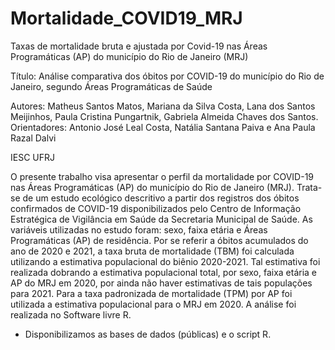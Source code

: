 # Mortalidade_COVID19_MRJ

Taxas de mortalidade bruta e ajustada por Covid-19 nas Áreas Programáticas (AP) do município do Rio de Janeiro (MRJ)

Título: Análise comparativa dos óbitos por COVID-19 do município do Rio de Janeiro, segundo Áreas Programáticas de Saúde

Autores: Matheus Santos Matos, Mariana da Silva Costa, Lana dos Santos Meijinhos, Paula Cristina Pungartnik, Gabriela Almeida Chaves dos Santos.
Orientadores: Antonio José Leal Costa, Natália Santana Paiva e Ana Paula Razal Dalvi

IESC UFRJ

O presente trabalho visa apresentar o perfil da mortalidade por COVID-19 nas Áreas Programáticas (AP) do município do Rio de Janeiro (MRJ). 
Trata-se de um estudo ecológico descritivo a partir dos registros dos óbitos confirmados de COVID-19 disponibilizados pelo Centro de Informação
Estratégica de Vigilância em Saúde da Secretaria Municipal de Saúde. As variáveis utilizadas no estudo foram: sexo, faixa etária e Áreas Programáticas (AP) de residência.
Por se referir a óbitos acumulados do ano de 2020 e 2021, a taxa bruta de mortalidade (TBM) foi calculada utilizando a estimativa populacional do biênio 2020-2021. 
Tal estimativa foi realizada dobrando a estimativa populacional total, por sexo, faixa etária e AP do MRJ em 2020, por ainda não haver estimativas de tais populações para 2021.
Para a taxa padronizada de mortalidade (TPM) por AP foi utilizada a estimativa populacional para o MRJ em 2020. A análise foi realizada no Software livre R. 

- Disponibilizamos as bases de dados (públicas) e o script R.
